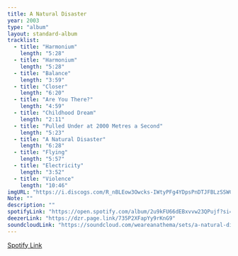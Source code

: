 ```yaml
---
title: A Natural Disaster
year: 2003
type: "album"
layout: standard-album
tracklist:
  - title: "Harmonium" 
    length: "5:28"
  - title: "Harmonium" 
    length: "5:28"
  - title: "Balance" 
    length: "3:59"
  - title: "Closer" 
    length: "6:20"
  - title: "Are You There?" 
    length: "4:59"
  - title: "Childhood Dream" 
    length: "2:11"
  - title: "Pulled Under at 2000 Metres a Second" 
    length: "5:23"
  - title: "A Natural Disaster" 
    length: "6:28"
  - title: "Flying" 
    length: "5:57"
  - title: "Electricity" 
    length: "3:52"
  - title: "Violence" 
    length: "10:46"
imgURL: "https://i.discogs.com/R_nBLEow3Owcks-IWtyPFg4YDpsPnDTJFBLzSSWCto8/rs:fit/g:sm/q:90/h:596/w:600/czM6Ly9kaXNjb2dz/LWRhdGFiYXNlLWlt/YWdlcy9SLTE4ODEy/NzgtMTMwNjA5OTE5/Ni5qcGVn.jpeg"
Note: ""
description: ""
spotifyLink: "https://open.spotify.com/album/2u9kFU66dEBxvvw23QPujf?si=06-4cqsXS2SqXbsk7PlN3Q"
deezerLink: "https://dzr.page.link/735P2XFapYy9rKnG9"
soundcloudLink: "https://soundcloud.com/weareanathema/sets/a-natural-disaster-remastered"
---
```

[Spotify Link]()

